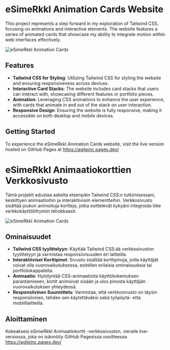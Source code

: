 # eSimeRkkI Animation Cards Website

This project represents a step forward in my exploration of Tailwind CSS, focusing on animations and interactive elements. The website features a series of animated cards that showcase my ability to integrate motion within web interfaces effectively.

![eSimeRkkI Animation Cards](./assets/images/screenshot1.png)

## Features

- **Tailwind CSS for Styling**: Utilizing Tailwind CSS for styling the website and ensuring responsiveness across devices.
- **Interactive Card Stacks**: The website includes card stacks that users can interact with, showcasing different features or portfolio pieces.
- **Animation**: Leveraging CSS animations to enhance the user experience, with cards that animate in and out of the stack on user interaction.
- **Responsive Design**: Ensuring the website is fully responsive, making it accessible on both desktop and mobile devices.

## Getting Started

To experience the eSimeRkkI Animation Cards website, visit the live version hosted on GitHub Pages at https://agileinc.pages.dev/


# eSimeRkkI Animaatiokorttien Verkkosivusto

Tämä projekti edustaa askelta eteenpäin Tailwind CSS:n tutkimisessani, keskittyen animaatioihin ja interaktiivisiin elementteihin. Verkkosivusto sisältää joukon animoituja kortteja, jotka esittelevät kykyäni integroida liike verkkokäyttöliittymiin tehokkaasti.

![eSimeRkkI Animation Cards](./assets/images/screenshot2.png)

## Ominaisuudet

- **Tailwind CSS tyylittelyyn**: Käyttää Tailwind CSS:ää verkkosivuston tyylittelyyn ja varmistaa responsiivisuuden eri laitteilla.
- **Interaktiiviset Korttipinot**: Sivusto sisältää korttipinoja, joilla käyttäjät voivat olla vuorovaikutuksessa, esitellen erilaisia ominaisuuksia tai portfoliokappaleita.
- **Animaatio**: Hyödyntää CSS-animaatioita käyttökokemuksen parantamiseen, kortit animoivat sisään ja ulos pinosta käyttäjän vuorovaikutuksen yhteydessä.
- **Responsiivinen Suunnittelu**: Varmistaa, että verkkosivusto on täysin responsiivinen, tehden sen käytettäväksi sekä työpöytä- että mobiililaitteilla.

## Aloittaminen

Kokeaksesi eSimeRkkI Animaatiokortit -verkkosivuston, vieraile live-versiossa, joka on isännöity GitHub Pagesissa osoitteessa https://agileinc.pages.dev/


